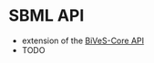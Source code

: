SBML API 
=========

* extension of the [BiVeS-Core API](http://sems.uni-rostock.de/trac/bives-core/wiki/API)
* TODO
